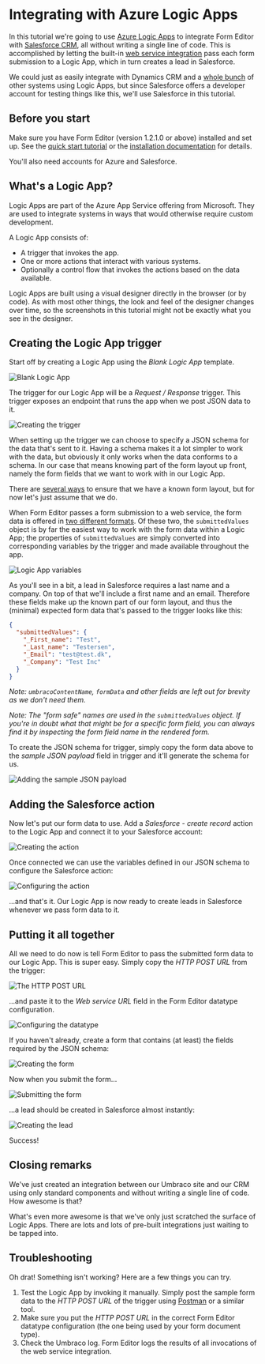 # Integrating with Azure Logic Apps

In this tutorial we're going to use [Azure Logic Apps](https://azure.microsoft.com/en-us/services/logic-apps/) to integrate Form Editor with [Salesforce CRM](https://www.salesforce.com/), all without writing a single line of code. This is accomplished by letting the built-in [web service integration](../Docs/install_web_service.md) pass each form submission to a Logic App, which in turn creates a lead in Salesforce.

We could just as easily integrate with Dynamics CRM and a [whole bunch](https://docs.microsoft.com/en-us/azure/connectors/apis-list) of other systems using Logic Apps, but since Salesforce offers a developer account for testing things like this, we'll use Salesforce in this tutorial.

## Before you start

Make sure you have Form Editor (version 1.2.1.0 or above) installed and set up. See the [quick start tutorial](QuickStart.md) or the [installation documentation](../Docs/install.md) for details. 

You'll also need accounts for Azure and Salesforce.

## What's a Logic App? 

Logic Apps are part of the Azure App Service offering from Microsoft. They are used to integrate systems in ways that would otherwise require custom development. 

A Logic App consists of:

* A trigger that invokes the app. 
* One or more actions that interact with various systems. 
* Optionally a control flow that invokes the actions based on the data available. 

Logic Apps are built using a visual designer directly in the browser (or by code). As with most other things, the look and feel of the designer changes over time, so the screenshots in this tutorial might not be exactly what you see in the designer. 

## Creating the Logic App trigger

Start off by creating a Logic App using the *Blank Logic App* template.

![Blank Logic App](img/LogicApp/blank-logic-app.png)

The trigger for our Logic App will be a *Request / Response* trigger. This trigger exposes an endpoint that runs the app when we post JSON data to it.

![Creating the trigger](img/LogicApp/creating-the-trigger.png)

When setting up the trigger we can choose to specify a JSON schema for the data that's sent to it. Having a schema makes it a lot simpler to work with the data, but obviously it only works when the data conforms to a schema. In our case that means knowing part of the form layout up front, namely the form fields that we want to work with in our Logic App. 

There are [several ways](../Docs/initialize.md) to ensure that we have a known form layout, but for now let's just assume that we do. 

When Form Editor passes a form submission to a web service, the form data is offered in [two different formats](../Docs/install_web_service.md#the-data-format). Of these two, the `submittedValues` object is by far the easiest way to work with the form data within a Logic App; the properties of `submittedValues` are simply converted into corresponding variables by the trigger and made available throughout the app. 

![Logic App variables](img/LogicApp/logic-app-variables.png)

As you'll see in a bit, a lead in Salesforce requires a last name and a company. On top of that we'll include a first name and an email. Therefore these fields make up the known part of our form layout, and thus the (minimal) expected form data that's passed to the trigger looks like this: 

```json
{
  "submittedValues": {
    "_First_name": "Test",
    "_Last_name": "Testersen",
    "_Email": "test@test.dk",
    "_Company": "Test Inc"
  }
}
```

*Note: `umbracoContentName`, `formData` and other fields are left out for brevity as we don't need them.*

*Note: The "form safe" names are used in the `submittedValues` object. If you're in doubt what that might be for a specific form field, you can always find it by inspecting the form field name in the rendered form.*

To create the JSON schema for trigger, simply copy the form data above to the *sample JSON payload* field in trigger and it'll generate the schema for us. 

![Adding the sample JSON payload](img/LogicApp/sample-json-payload.png)

## Adding the Salesforce action

Now let's put our form data to use. Add a *Salesforce - create record* action to the Logic App and connect it to your Salesforce account: 

![Creating the action](img/LogicApp/creating-the-action.png)

Once connected we can use the variables defined in our JSON schema to configure the Salesforce action: 

![Configuring the action](img/LogicApp/configuring-the-action.png)

...and that's it. Our Logic App is now ready to create leads in Salesforce whenever we pass form data to it. 

## Putting it all together 

All we need to do now is tell Form Editor to pass the submitted form data to our Logic App. This is super easy. Simply copy the *HTTP POST URL* from the trigger:

![The HTTP POST URL](img/LogicApp/trigger-http-post-url.png)

...and paste it to the *Web service URL* field in the Form Editor datatype configuration. 

![Configuring the datatype](img/LogicApp/configuring-the-datatype.png)

If you haven't already, create a form that contains (at least) the fields required by the JSON schema:

![Creating the form](img/LogicApp/creating-the-form.png)

Now when you submit the form... 

![Submitting the form](img/LogicApp/submitting-the-form.png)

...a lead should be created in Salesforce almost instantly:

![Creating the lead](img/LogicApp/creating-the-lead.png)

Success! 

## Closing remarks 

We've just created an integration between our Umbraco site and our CRM using only standard components and without writing a single line of code. How awesome is that? 

What's even more awesome is that we've only just scratched the surface of Logic Apps. There are lots and lots of pre-built integrations just waiting to be tapped into. 

## Troubleshooting 

Oh drat! Something isn't working? Here are a few things you can try. 

1. Test the Logic App by invoking it manually. Simply post the sample form data to the *HTTP POST URL* of the trigger using [Postman](https://www.getpostman.com/) or a similar tool. 
2. Make sure you put the *HTTP POST URL* in the correct Form Editor datatype configuration (the one being used by your form document type). 
3. Check the Umbraco log. Form Editor logs the results of all invocations of the web service integration. 



